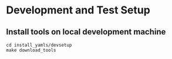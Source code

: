 # Development and Test Setup

## Install tools on local development machine

    cd install_yamls/devsetup
    make download_tools
